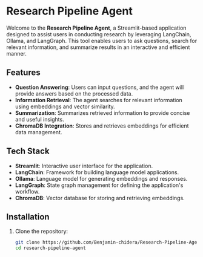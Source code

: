 # Research Pipeline Agent

Welcome to the **Research Pipeline Agent**, a Streamlit-based application designed to assist users in conducting research by leveraging LangChain, Ollama, and LangGraph. This tool enables users to ask questions, search for relevant information, and summarize results in an interactive and efficient manner.

## Features

- **Question Answering**: Users can input questions, and the agent will provide answers based on the processed data.
- **Information Retrieval**: The agent searches for relevant information using embeddings and vector similarity.
- **Summarization**: Summarizes retrieved information to provide concise and useful insights.
- **ChromaDB Integration**: Stores and retrieves embeddings for efficient data management.

## Tech Stack

- **Streamlit**: Interactive user interface for the application.
- **LangChain**: Framework for building language model applications.
- **Ollama**: Language model for generating embeddings and responses.
- **LangGraph**: State graph management for defining the application's workflow.
- **ChromaDB**: Vector database for storing and retrieving embeddings.

## Installation

1. Clone the repository:

   ```bash
   git clone https://github.com/Benjamin-chidera/Research-Pipeline-Agent.git
   cd research-pipeline-agent
   ```
